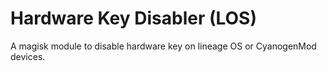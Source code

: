 # Hardware Key Disabler (LOS)
A magisk module to disable hardware key on lineage OS or CyanogenMod devices.
